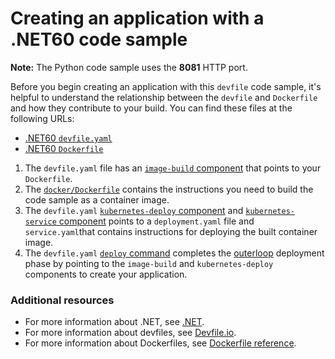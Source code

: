 # Creating an application with a .NET60 code sample

**Note:** The Python code sample uses the **8081** HTTP port.

Before you begin creating an application with this `devfile` code sample, it's helpful to understand the relationship between the `devfile` and `Dockerfile` and how they contribute to your build. You can find these files at the following URLs:

* [.NET60 `devfile.yaml`](../devfile.yaml)
* [.NET60 `Dockerfile`](../docker/Dockerfile)

1. The `devfile.yaml` file has an [`image-build` component](../devfile.yaml#L44-L50) that points to your `Dockerfile`.
2. The [`docker/Dockerfile`](../docker/Dockerfile) contains the instructions you need to build the code sample as a container image.
3. The `devfile.yaml` [`kubernetes-deploy` component](../devfile.yaml#L51-L63) and [`kubernetes-service` component](../devfile.yaml#L64-L71) points to a `deployment.yaml` file and `service.yaml`that contains instructions for deploying the built container image.
4. The `devfile.yaml` [`deploy` command](../devfile.yaml#L89-L106) completes the [outerloop](https://devfile.io/docs/2.2.0/innerloop-vs-outerloop) deployment phase by pointing to the `image-build` and `kubernetes-deploy` components to create your application.

### Additional resources
* For more information about .NET, see [.NET](https://dotnet.microsoft.com/en-us/learn/dotnet/what-is-dotnet).
* For more information about devfiles, see [Devfile.io](https://devfile.io/).
* For more information about Dockerfiles, see [Dockerfile reference](https://docs.docker.com/engine/reference/builder/).
